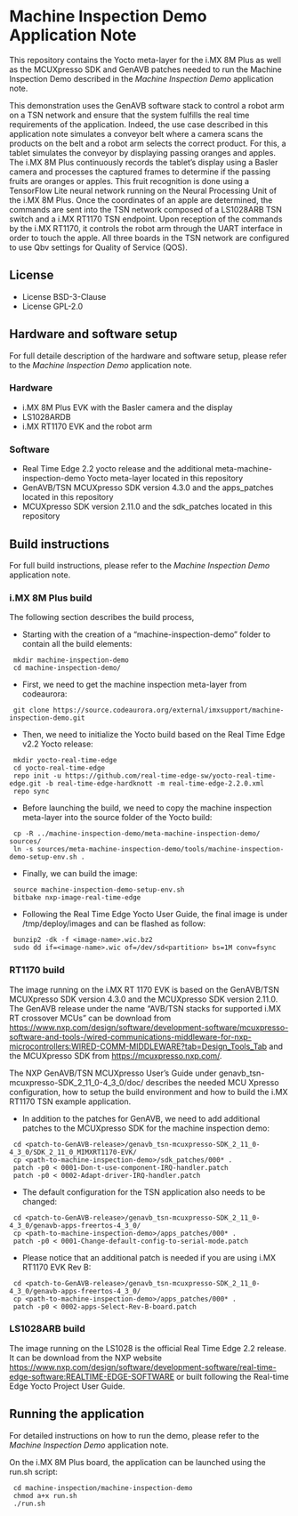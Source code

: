 # Machine Inspection Demo Application Note

This repository contains the Yocto meta-layer for the i.MX 8M Plus as well as the MCUXpresso SDK and GenAVB patches needed to run the Machine Inspection Demo described in the _Machine Inspection Demo_ application note.

This demonstration uses the GenAVB software stack to control a robot arm on a TSN network and ensure that the system fulfills the real time requirements of the application. Indeed, the use case described in this application note simulates a conveyor belt where a camera scans the products on the belt and a robot arm selects the correct product. For this, a tablet simulates the conveyor by displaying passing oranges and apples. The i.MX 8M Plus continuously records the tablet’s display using a Basler camera and processes the captured frames to determine if the passing fruits are oranges or apples. This fruit recognition is done using a TensorFlow Lite neural network running on the Neural Processing Unit of the i.MX 8M Plus. Once the coordinates of an apple are determined, the commands are sent into the TSN network composed of a LS1028ARB TSN switch and a i.MX RT1170 TSN endpoint. Upon reception of the commands by the i.MX RT1170, it controls the robot arm through the UART interface in order to touch the apple. All three boards in the TSN network are configured to use Qbv settings for Quality of Service (QOS).

## License
 - License BSD-3-Clause
 - License GPL-2.0

## Hardware and software setup
For full detaile description of the hardware and software setup, please refer to the _Machine Inspection Demo_ application note.

### Hardware
 - i.MX 8M Plus EVK with the Basler camera and the display
 - LS1028ARDB
 - i.MX RT1170 EVK and the robot arm

### Software
 - Real Time Edge 2.2 yocto release and the additional meta-machine-inspection-demo Yocto meta-layer located in this repository
 - GenAVB/TSN MCUXpresso SDK version 4.3.0 and the apps_patches located in this repository
 - MCUXpresso SDK version 2.11.0 and the sdk_patches located in this repository

## Build instructions
For full build instructions, please refer to the _Machine Inspection Demo_ application note.

### i.MX 8M Plus build
The following section describes the build process,
 - Starting with the creation of a “machine-inspection-demo” folder to contain all the build elements:
```
 mkdir machine-inspection-demo
 cd machine-inspection-demo/
```
 - First, we need to get the machine inspection meta-layer from codeaurora:
```
 git clone https://source.codeaurora.org/external/imxsupport/machine-inspection-demo.git
```
 - Then, we need to initialize the Yocto build based on the Real Time Edge v2.2 Yocto release:
```
 mkdir yocto-real-time-edge
 cd yocto-real-time-edge
 repo init -u https://github.com/real-time-edge-sw/yocto-real-time-edge.git -b real-time-edge-hardknott -m real-time-edge-2.2.0.xml
 repo sync
```
 - Before launching the build, we need to copy the machine inspection meta-layer into the source folder of the Yocto build:
```
 cp -R ../machine-inspection-demo/meta-machine-inspection-demo/ sources/
 ln -s sources/meta-machine-inspection-demo/tools/machine-inspection-demo-setup-env.sh .
```
 - Finally, we can build the image:
```
 source machine-inspection-demo-setup-env.sh
 bitbake nxp-image-real-time-edge
```
 - Following the Real Time Edge Yocto User Guide, the final image is under <build directory>/tmp/deploy/images and can be flashed as follow:
```
 bunzip2 -dk -f <image-name>.wic.bz2
 sudo dd if=<image-name>.wic of=/dev/sd<partition> bs=1M conv=fsync
```

### RT1170 build
The image running on the i.MX RT 1170 EVK is based on the GenAVB/TSN MCUXpresso SDK version 4.3.0 and the MCUXpresso SDK version 2.11.0. The GenAVB release under the name “AVB/TSN stacks for supported i.MX RT crossover MCUs” can be download from https://www.nxp.com/design/software/development-software/mcuxpresso-software-and-tools-/wired-communications-middleware-for-nxp-microcontrollers:WIRED-COMM-MIDDLEWARE?tab=Design_Tools_Tab and the MCUXpresso SDK from https://mcuxpresso.nxp.com/.

The NXP GenAVB/TSN MCUXpresso User’s Guide under genavb_tsn-mcuxpresso-SDK_2_11_0-4_3_0/doc/ describes the needed MCU Xpresso configuration, how to setup the build environment and how to build the i.MX RT1170 TSN example application.

- In addition to the patches for GenAVB, we need to add additional patches to the MCUXpresso SDK for the machine inspection demo:
```
 cd <patch-to-GenAVB-release>/genavb_tsn-mcuxpresso-SDK_2_11_0-4_3_0/SDK_2_11_0_MIMXRT1170-EVK/
 cp <path-to-machine-inspection-demo>/sdk_patches/000* .
 patch -p0 < 0001-Don-t-use-component-IRQ-handler.patch
 patch -p0 < 0002-Adapt-driver-IRQ-handler.patch
```
 - The default configuration for the TSN application also needs to be changed: 
```
 cd <patch-to-GenAVB-release>/genavb_tsn-mcuxpresso-SDK_2_11_0-4_3_0/genavb-apps-freertos-4_3_0/
 cp <path-to-machine-inspection-demo>/apps_patches/000* .
 patch -p0 < 0001-Change-default-config-to-serial-mode.patch
```
 - Please notice that an additional patch is needed if you are using i.MX RT1170 EVK Rev B:
```
 cd <patch-to-GenAVB-release>/genavb_tsn-mcuxpresso-SDK_2_11_0-4_3_0/genavb-apps-freertos-4_3_0/
 cp <path-to-machine-inspection-demo>/apps_patches/000* .
 patch -p0 < 0002-apps-Select-Rev-B-board.patch
```

### LS1028ARB build
The image running on the LS1028 is the official Real Time Edge 2.2 release. It can be download from the NXP website https://www.nxp.com/design/software/development-software/real-time-edge-software:REALTIME-EDGE-SOFTWARE or built following the Real-time Edge Yocto Project User Guide.

## Running the application
For detailed instructions on how to run the demo, please refer to the _Machine Inspection Demo_ application note.

On the i.MX 8M Plus board, the application can be launched using the run.sh script:
```
 cd machine-inspection/machine-inspection-demo
 chmod a+x run.sh
 ./run.sh
```

